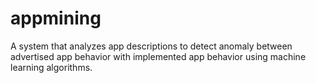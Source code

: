 # appmining
A system that analyzes app descriptions to detect anomaly between advertised app behavior with implemented app behavior using machine learning algorithms.

